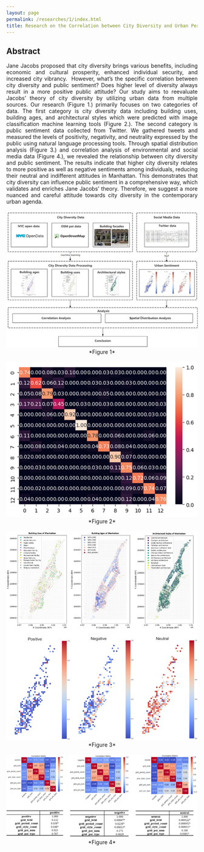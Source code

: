 ```yaml
---
layout: page
permalink: /researches/1/index.html
title: Research on the Correlation between City Diversity and Urban Perception
---
```


## Abstract

<p style="text-align: justify;">
Jane Jacobs proposed that city diversity brings various benefits, including economic and cultural prosperity, enhanced individual security, and increased city vibrancy.  However, what’s the specific correlation between city diversity and public sentiment? Does higher level of diversity always result in a more positive public attitude? Our study aims to reevaluate Jacobs’ theory of city diversity by utilizing urban data from multiple sources. Our research (Figure 1.) primarily focuses on two categories of data. The first category is city diversity data including building uses, building ages, and architectural styles which were predicted with image classification machine learning tools (Figure 2.). The second category is public sentiment data collected from Twitter. We gathered tweets and measured the levels of positivity, negativity, and neutrality expressed by the public using natural language processing tools. Through spatial distribution analysis (Figure 3.) and correlation analysis of environmental and social media data (Figure 4.), we revealed the relationship between city diversity and public sentiment. The results indicate that higher city diversity relates to more positive as well as negative sentiments among individuals, reducing their neutral and indifferent attitudes in Manhattan. This demonstrates that city diversity can influence public sentiment in a comprehensive way, which validates and enriches Jane Jacobs’ theory. Therefore, we suggest a more nuanced and careful attitude towards city diversity in the contemporary urban agenda. 
</p>

<center>
<img src="/researches/1/a1.jpg">
*Figure 1*
<br><br>

<img src="/researches/1/a2.png">
*Figure 2*
<br><br>

<img src="/researches/1/a3.png">
*Figure 3*
<br><br>

<img src="/researches/1/a4.png">
*Figure 4*
<br><br>

</center>
